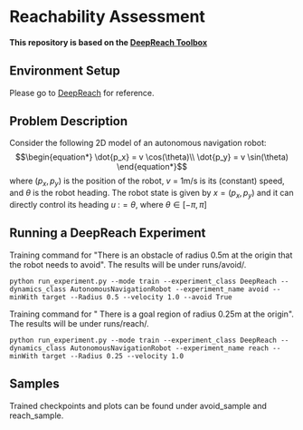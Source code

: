 # Reachability Assessment

#### This repository is based on the [DeepReach Toolbox](https://github.com/smlbansal/deepreach/tree/public_release)

## Environment Setup

Please go to [DeepReach](https://github.com/smlbansal/deepreach/tree/public_release) for reference.

## Problem Description

Consider the following 2D model of an autonomous navigation robot:
$$\begin{equation*} \dot{p_x} = v \cos(\theta)\\
\dot{p_y} = v \sin(\theta) \end{equation*}$$
where $(p_x,p_y)$ is the position of the robot, $v$ = $1$m/s is its (constant) speed, and $\theta$ is the robot heading. The robot state is given by $x = (p_x,p_y)$ and it can directly control its heading $u$ :$= \theta$, where $\theta \in [-\pi, \pi]$

## Running a DeepReach Experiment

Training command for "There is an obstacle of radius 0.5m at the origin that the robot needs to avoid". The results will be under runs/avoid/.
```
python run_experiment.py --mode train --experiment_class DeepReach --dynamics_class AutonomousNavigationRobot --experiment_name avoid --minWith target --Radius 0.5 --velocity 1.0 --avoid True
```
Training command for " There is a goal region of radius 0.25m at the origin". The results will be under runs/reach/.
```
python run_experiment.py --mode train --experiment_class DeepReach --dynamics_class AutonomousNavigationRobot --experiment_name reach --minWith target --Radius 0.25 --velocity 1.0
```

## Samples

Trained checkpoints and plots can be found under avoid_sample and reach_sample.